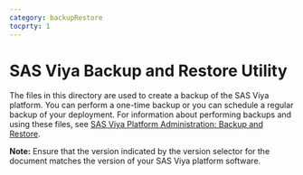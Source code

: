 ```yaml
---
category: backupRestore
tocprty: 1
---
```


# SAS Viya Backup and Restore Utility

The files in this directory are used to create a backup of the SAS Viya platform. You can
perform a one-time backup or you can schedule a regular backup of your
deployment. For information about performing backups and using these files, see
[SAS Viya Platform Administration: Backup and
Restore](https://documentation.sas.com/?cdcId=sasadmincdc&cdcVersion=default&docsetId=calbr&docsetTarget=titlepage.htm).

**Note:** Ensure that the version indicated by the version selector for the
document matches the version of your SAS Viya platform software.
